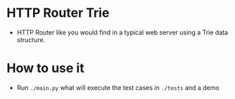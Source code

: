 # HTTP Router Trie

- HTTP Router like you would find in a typical web server using a Trie data structure.


# How to use it

- Run `./main.py` what will execute the test cases in `./tests` and a demo